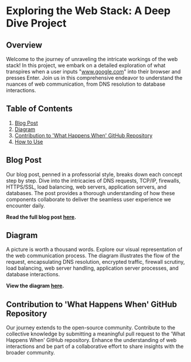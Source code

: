 # Exploring the Web Stack: A Deep Dive Project

## Overview

Welcome to the journey of unraveling the intricate workings of the web stack! In this project, we embark on a detailed exploration of what transpires when a user inputs "www.google.com" into their browser and presses Enter. Join us in this comprehensive endeavor to understand the nuances of web communication, from DNS resolution to database interactions.

## Table of Contents

1. [Blog Post](#blog-post)
2. [Diagram](#diagram)
3. [Contribution to 'What Happens When' GitHub Repository](#contribution-to-github-repository)
4. [How to Use](#how-to-use)

## Blog Post

Our blog post, penned in a professorial style, breaks down each concept step by step. Dive into the intricacies of DNS requests, TCP/IP, firewalls, HTTPS/SSL, load balancing, web servers, application servers, and databases. The post provides a thorough understanding of how these components collaborate to deliver the seamless user experience we encounter daily.

**Read the full blog post [here](0-blog_post.md).**

## Diagram

A picture is worth a thousand words. Explore our visual representation of the web communication process. The diagram illustrates the flow of the request, encapsulating DNS resolution, encrypted traffic, firewall scrutiny, load balancing, web server handling, application server processes, and database interactions.

**View the diagram [here](1-what_happen_when_diagram.png).**

## Contribution to 'What Happens When' GitHub Repository

Our journey extends to the open-source community. Contribute to the collective knowledge by submitting a meaningful pull request to the 'What Happens When' GitHub repository. Enhance the understanding of web interactions and be part of a collaborative effort to share insights with the broader community.
